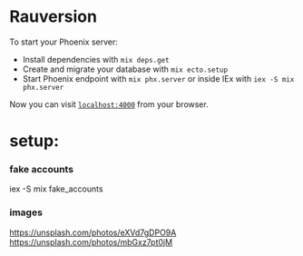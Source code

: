 # Rauversion

To start your Phoenix server:

  * Install dependencies with `mix deps.get`
  * Create and migrate your database with `mix ecto.setup`
  * Start Phoenix endpoint with `mix phx.server` or inside IEx with `iex -S mix phx.server`

Now you can visit [`localhost:4000`](http://localhost:4000) from your browser.


# setup:

### fake accounts

  iex -S mix fake_accounts


### images

https://unsplash.com/photos/eXVd7gDPO9A
https://unsplash.com/photos/mbGxz7pt0jM
